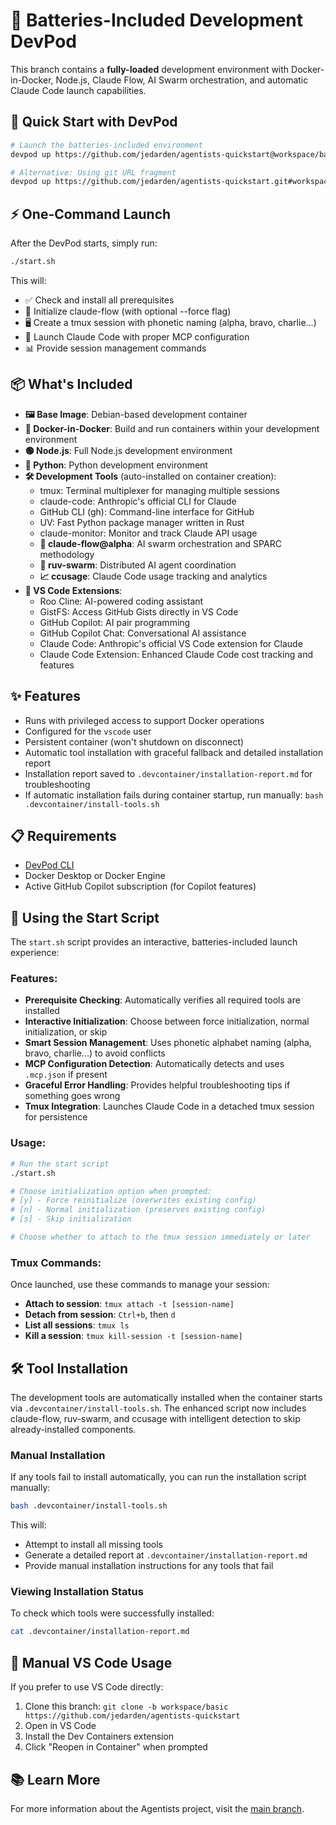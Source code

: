 # 🔋 Batteries-Included Development DevPod

This branch contains a **fully-loaded** development environment with Docker-in-Docker, Node.js, Claude Flow, AI Swarm orchestration, and automatic Claude Code launch capabilities.

## 🚀 Quick Start with DevPod

```bash
# Launch the batteries-included environment
devpod up https://github.com/jedarden/agentists-quickstart@workspace/batteries-included

# Alternative: Using git URL fragment
devpod up https://github.com/jedarden/agentists-quickstart.git#workspace/batteries-included
```

## ⚡ One-Command Launch

After the DevPod starts, simply run:

```bash
./start.sh
```

This will:
- ✅ Check and install all prerequisites
- 🌊 Initialize claude-flow (with optional --force flag)
- 🖥️ Create a tmux session with phonetic naming (alpha, bravo, charlie...)
- 🚀 Launch Claude Code with proper MCP configuration
- 📊 Provide session management commands

## 📦 What's Included

- **🖼️ Base Image**: Debian-based development container
- **🐳 Docker-in-Docker**: Build and run containers within your development environment
- **🟢 Node.js**: Full Node.js development environment
- **🐍 Python**: Python development environment
- **🛠️ Development Tools** (auto-installed on container creation):
  - tmux: Terminal multiplexer for managing multiple sessions
  - claude-code: Anthropic's official CLI for Claude
  - GitHub CLI (gh): Command-line interface for GitHub
  - UV: Fast Python package manager written in Rust
  - claude-monitor: Monitor and track Claude API usage
  - **🌊 claude-flow@alpha**: AI swarm orchestration and SPARC methodology
  - **🐝 ruv-swarm**: Distributed AI agent coordination
  - **📈 ccusage**: Claude Code usage tracking and analytics
- **🧬 VS Code Extensions**:
  - Roo Cline: AI-powered coding assistant
  - GistFS: Access GitHub Gists directly in VS Code
  - GitHub Copilot: AI pair programming
  - GitHub Copilot Chat: Conversational AI assistance
  - Claude Code: Anthropic's official VS Code extension for Claude
  - Claude Code Extension: Enhanced Claude Code cost tracking and features

## ✨ Features

- Runs with privileged access to support Docker operations
- Configured for the `vscode` user
- Persistent container (won't shutdown on disconnect)
- Automatic tool installation with graceful fallback and detailed installation report
- Installation report saved to `.devcontainer/installation-report.md` for troubleshooting
- If automatic installation fails during container startup, run manually: `bash .devcontainer/install-tools.sh`

## 📋 Requirements

- [DevPod CLI](https://devpod.sh/docs/getting-started/install)
- Docker Desktop or Docker Engine
- Active GitHub Copilot subscription (for Copilot features)

## 🎯 Using the Start Script

The `start.sh` script provides an interactive, batteries-included launch experience:

### Features:
- **Prerequisite Checking**: Automatically verifies all required tools are installed
- **Interactive Initialization**: Choose between force initialization, normal initialization, or skip
- **Smart Session Management**: Uses phonetic alphabet naming (alpha, bravo, charlie...) to avoid conflicts
- **MCP Configuration Detection**: Automatically detects and uses `.mcp.json` if present
- **Graceful Error Handling**: Provides helpful troubleshooting tips if something goes wrong
- **Tmux Integration**: Launches Claude Code in a detached tmux session for persistence

### Usage:
```bash
# Run the start script
./start.sh

# Choose initialization option when prompted:
# [y] - Force reinitialize (overwrites existing config)
# [n] - Normal initialization (preserves existing config)  
# [s] - Skip initialization

# Choose whether to attach to the tmux session immediately or later
```

### Tmux Commands:
Once launched, use these commands to manage your session:
- **Attach to session**: `tmux attach -t [session-name]`
- **Detach from session**: `Ctrl+b`, then `d`
- **List all sessions**: `tmux ls`
- **Kill a session**: `tmux kill-session -t [session-name]`

## 🛠️ Tool Installation

The development tools are automatically installed when the container starts via `.devcontainer/install-tools.sh`. The enhanced script now includes claude-flow, ruv-swarm, and ccusage with intelligent detection to skip already-installed components.

### Manual Installation

If any tools fail to install automatically, you can run the installation script manually:

```bash
bash .devcontainer/install-tools.sh
```

This will:
- Attempt to install all missing tools
- Generate a detailed report at `.devcontainer/installation-report.md`
- Provide manual installation instructions for any tools that fail

### Viewing Installation Status

To check which tools were successfully installed:

```bash
cat .devcontainer/installation-report.md
```

## 🔧 Manual VS Code Usage

If you prefer to use VS Code directly:

1. Clone this branch: `git clone -b workspace/basic https://github.com/jedarden/agentists-quickstart`
2. Open in VS Code
3. Install the Dev Containers extension
4. Click "Reopen in Container" when prompted

## 📚 Learn More

For more information about the Agentists project, visit the [main branch](https://github.com/jedarden/agentists-quickstart).